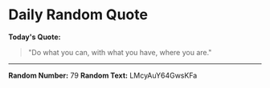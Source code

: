 # Daily Random Quote

**Today's Quote:**
> "Do what you can, with what you have, where you are."

---

**Random Number:** 79
**Random Text:** LMcyAuY64GwsKFa
